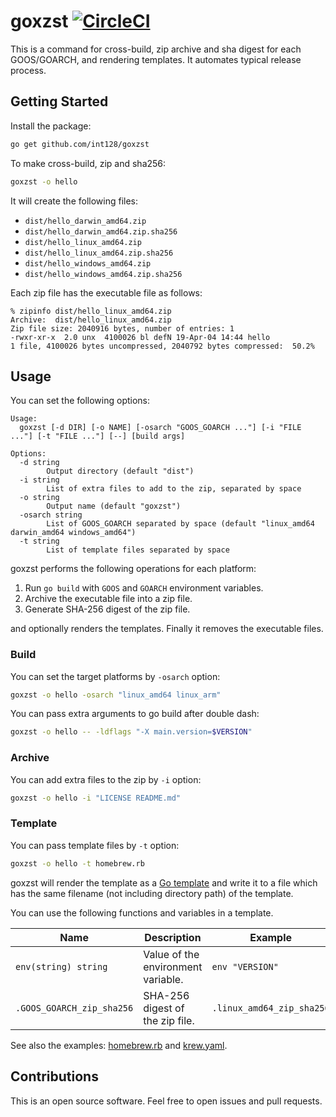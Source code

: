 # goxzst [![CircleCI](https://circleci.com/gh/int128/goxzst.svg?style=shield)](https://circleci.com/gh/int128/goxzst)

This is a command for cross-build, zip archive and sha digest for each GOOS/GOARCH, and rendering templates.
It automates typical release process.


## Getting Started

Install the package:

```sh
go get github.com/int128/goxzst
```

To make cross-build, zip and sha256:

```sh
goxzst -o hello
```

It will create the following files:

- `dist/hello_darwin_amd64.zip`
- `dist/hello_darwin_amd64.zip.sha256`
- `dist/hello_linux_amd64.zip`
- `dist/hello_linux_amd64.zip.sha256`
- `dist/hello_windows_amd64.zip`
- `dist/hello_windows_amd64.zip.sha256`

Each zip file has the executable file as follows:

```
% zipinfo dist/hello_linux_amd64.zip
Archive:  dist/hello_linux_amd64.zip
Zip file size: 2040916 bytes, number of entries: 1
-rwxr-xr-x  2.0 unx  4100026 bl defN 19-Apr-04 14:44 hello
1 file, 4100026 bytes uncompressed, 2040792 bytes compressed:  50.2%
```


## Usage

You can set the following options:

```
Usage:
  goxzst [-d DIR] [-o NAME] [-osarch "GOOS_GOARCH ..."] [-i "FILE ..."] [-t "FILE ..."] [--] [build args]

Options:
  -d string
    	Output directory (default "dist")
  -i string
    	List of extra files to add to the zip, separated by space
  -o string
    	Output name (default "goxzst")
  -osarch string
    	List of GOOS_GOARCH separated by space (default "linux_amd64 darwin_amd64 windows_amd64")
  -t string
    	List of template files separated by space
```

goxzst performs the following operations for each platform:

1. Run `go build` with `GOOS` and `GOARCH` environment variables.
1. Archive the executable file into a zip file.
1. Generate SHA-256 digest of the zip file.

and optionally renders the templates.
Finally it removes the executable files.

### Build

You can set the target platforms by `-osarch` option:

```sh
goxzst -o hello -osarch "linux_amd64 linux_arm"
```

You can pass extra arguments to go build after double dash:

```sh
goxzst -o hello -- -ldflags "-X main.version=$VERSION"
```

### Archive

You can add extra files to the zip by `-i` option:

```sh
goxzst -o hello -i "LICENSE README.md"
```

### Template

You can pass template files by `-t` option:

```sh
goxzst -o hello -t homebrew.rb
```

goxzst will render the template as a [Go template](https://golang.org/pkg/text/template/)
and write it to a file which has the same filename (not including directory path) of the template.

You can use the following functions and variables in a template.

Name | Description | Example
-----|-------------|--------
`env(string) string`        | Value of the environment variable. | `env "VERSION"`
`.GOOS_GOARCH_zip_sha256`   | SHA-256 digest of the zip file.    | `.linux_amd64_zip_sha256`

See also the examples: [homebrew.rb](usecases/testdata/homebrew.rb) and [krew.yaml](usecases/testdata/krew.yaml).


## Contributions

This is an open source software.
Feel free to open issues and pull requests.
